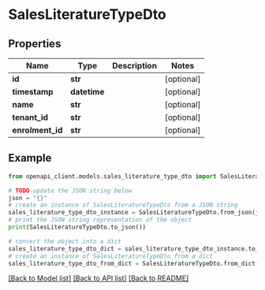 # SalesLiteratureTypeDto


## Properties

Name | Type | Description | Notes
------------ | ------------- | ------------- | -------------
**id** | **str** |  | [optional] 
**timestamp** | **datetime** |  | [optional] 
**name** | **str** |  | [optional] 
**tenant_id** | **str** |  | [optional] 
**enrolment_id** | **str** |  | [optional] 

## Example

```python
from openapi_client.models.sales_literature_type_dto import SalesLiteratureTypeDto

# TODO update the JSON string below
json = "{}"
# create an instance of SalesLiteratureTypeDto from a JSON string
sales_literature_type_dto_instance = SalesLiteratureTypeDto.from_json(json)
# print the JSON string representation of the object
print(SalesLiteratureTypeDto.to_json())

# convert the object into a dict
sales_literature_type_dto_dict = sales_literature_type_dto_instance.to_dict()
# create an instance of SalesLiteratureTypeDto from a dict
sales_literature_type_dto_from_dict = SalesLiteratureTypeDto.from_dict(sales_literature_type_dto_dict)
```
[[Back to Model list]](../README.md#documentation-for-models) [[Back to API list]](../README.md#documentation-for-api-endpoints) [[Back to README]](../README.md)


